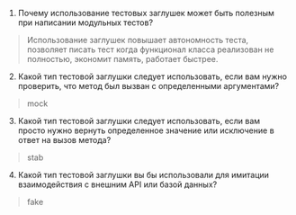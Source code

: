 1)  Почему использование тестовых заглушек может быть полезным при написании модульных тестов?

> Использование заглушек повышает автономность теста, позволяет писать тест когда функционал класса реализован не полностью,
> экономит память, работает быстрее.

2) Какой тип тестовой заглушки следует использовать, если вам нужно проверить, что метод был вызван с определенными аргументами?

> mock

3) Какой тип тестовой заглушки следует использовать, если вам просто нужно вернуть определенное значение или исключение в ответ на вызов метода?

> stab

4) Какой тип тестовой заглушки вы бы использовали для имитации взаимодействия с внешним API или базой данных?

> fake